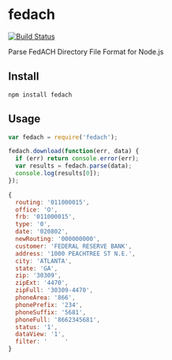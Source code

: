 # fedach

[![Build Status](https://travis-ci.org/freewil/node-fedach.png)](https://travis-ci.org/freewil/node-fedach)

Parse FedACH Directory File Format for Node.js

## Install

```
npm install fedach
```

## Usage

```js
var fedach = require('fedach');

fedach.download(function(err, data) {
  if (err) return console.error(err);
  var results = fedach.parse(data);
  console.log(results[0]);
});
```

```js
{ 
  routing: '011000015',
  office: 'O',
  frb: '011000015',
  type: '0',
  date: '020802',
  newRouting: '000000000',
  customer: 'FEDERAL RESERVE BANK',
  address: '1000 PEACHTREE ST N.E.',
  city: 'ATLANTA',
  state: 'GA',
  zip: '30309',
  zipExt: '4470',
  zipFull: '30309-4470',
  phoneArea: '866',
  phonePrefix: '234',
  phoneSuffix: '5681',
  phoneFull: '8662345681',
  status: '1',
  dataView: '1',
  filter: '     ' 
}
```
